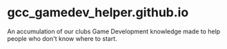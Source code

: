 # gcc_gamedev_helper.github.io
An accumulation of our clubs Game Development knowledge made to help people who don't know where to start.
